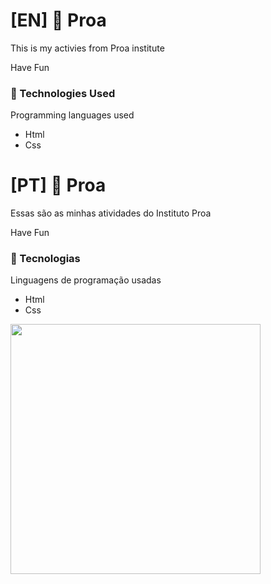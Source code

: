# [EN] 💙 Proa
<p> This is my activies from Proa institute </p>
<p> Have Fun </p>

<h3>🌟 Technologies Used</h3>
Programming languages used

- Html
- Css

###
# [PT] 💙 Proa
<p> Essas são as minhas atividades do  Instituto Proa </p>
<p> Have Fun </p>

<h3>🌟 Tecnologias</h3>
Linguagens de programação usadas 

- Html
- Css

<img height="400px" src="https://user-images.githubusercontent.com/79935555/130865475-9a9d1cb0-f235-421b-824b-3bc41da14938.jpg"/>


